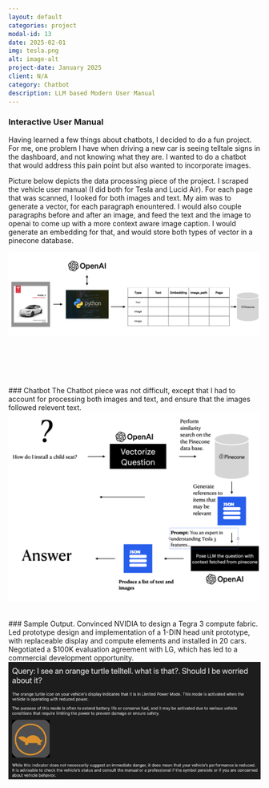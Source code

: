 ```yaml
---
layout: default
categories: project
modal-id: 13
date: 2025-02-01
img: tesla.png
alt: image-alt
project-date: January 2025
client: N/A
category: Chatbot
description: LLM based Modern User Manual
---
```


<div style="text-align: left;" markdown="1">

### Interactive User Manual
Having learned a few things about chatbots, I decided to do a fun project.  For me, one problem I have when driving a new car is seeing telltale signs in the dashboard, and not knowing what they are.  I wanted to do a chatbot that would address this pain point but also wanted to incorporate images.

Picture below depicts the data processing piece of the project.  I scraped the vehicle user manual (I did both for Tesla and Lucid Air).  For each page that was scanned, I looked for both images and text. My aim was to generate a vector, for each paragraph enountered.  I would also couple paragraphs before and after an image, and feed the text and the image to openai to come up with a more context aware image caption.  I would generate an embedding for that, and would store both types of vector in a pinecone database.
</div>
<div style="text-align: left;">
    <img src="img/portfolio/scrape_manual.png" alt="Scrape Manual" style="width: 750px;">
</div>
<br><br>




<br><br>


<div style="text-align: left;" markdown="1">
### Chatbot
The Chatbot piece was not difficult, except that I had to account for processing both images and text, and ensure that the images followed relevent text.

<div style="text-align: left;">
    <img src="img/portfolio/tesla_pipeline.png" alt="Chatbot Pipeline" style="width: 750px;">
</div>
<br><br>


<div style="text-align: left;" markdown="1">
### Sample Output.
Convinced NVIDIA to design a Tegra 3 compute fabric. Led prototype design and implementation
of a 1-DIN head unit prototype, with replaceable display and compute elements and installed in 20 cars.
Negotiated a $100K evaluation agreement with LG, which has led to a commercial development opportunity.
</div>

<div style="text-align: left;">
    <img src="img/portfolio/sample_manual.png" alt="Sample" style="width: 750px;">
</div>
<br><br>
